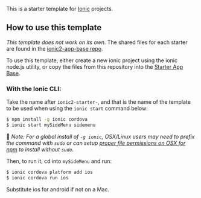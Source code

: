 This is a starter template for [Ionic](https://ionicframework.com/docs/) projects.

## How to use this template

*This template does not work on its own*. The shared files for each starter are found in the [ionic2-app-base repo](https://github.com/driftyco/ionic2-app-base).

To use this template, either create a new ionic project using the ionic node.js utility, or copy the files from this repository into the [Starter App Base](https://github.com/driftyco/ionic2-app-base).

### With the Ionic CLI:

Take the name after `ionic2-starter-`, and that is the name of the template to be used when using the `ionic start` command below:

```bash
$ npm install -g ionic cordova
$ ionic start mySideMenu sidemenu
```

:memo: *Note: For a global install of `-g ionic`, OSX/Linux users may need to prefix
the command with `sudo` or can setup [proper file permissions on OSX for
npm](https://www.johnpapa.net/how-to-use-npm-global-without-sudo-on-osx/) to
install without `sudo`.*

Then, to run it, cd into `mySideMenu` and run:

```bash
$ ionic cordova platform add ios
$ ionic cordova run ios
```

Substitute ios for android if not on a Mac.

